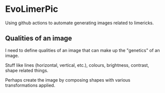 # EvoLimerPic

Using github actions to automate generating images related to limericks.

## Qualities of an image
I need to define qualities of an image that can make up the "genetics" of an image.

Stuff like lines (horizontal, vertical, etc.), colours, brightness, contrast, shape related things.

Perhaps create the image by composing shapes with various transformations applied.
